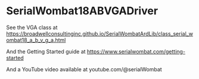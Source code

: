 # SerialWombat18ABVGADriver
See the VGA class at
https://broadwellconsultinginc.github.io/SerialWombatArdLib/class_serial_wombat18_a_b_v_g_a.html

And the Getting Started guide at 
https://www.serialwombat.com/getting-started

And a YouTube video available at youtube.com/@serialWombat
